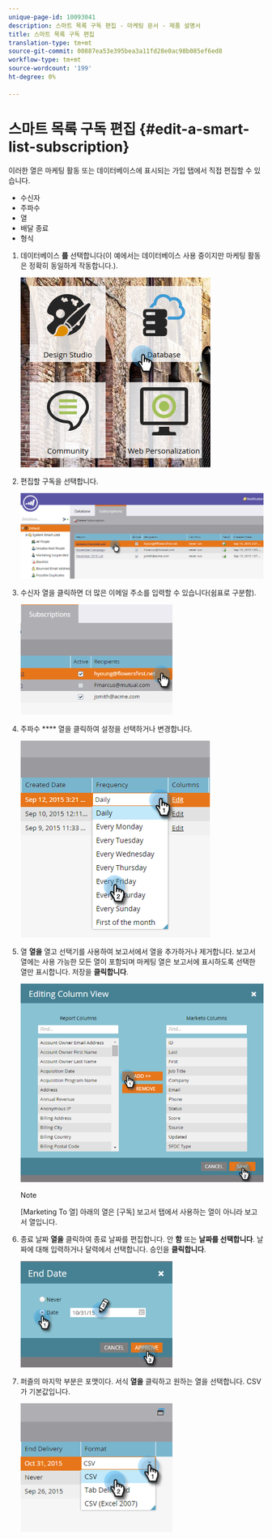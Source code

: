 ```yaml
---
unique-page-id: 10093041
description: 스마트 목록 구독 편집 - 마케팅 문서 - 제품 설명서
title: 스마트 목록 구독 편집
translation-type: tm+mt
source-git-commit: 00887ea53e395bea3a11fd28e0ac98b085ef6ed8
workflow-type: tm+mt
source-wordcount: '199'
ht-degree: 0%

---
```



# 스마트 목록 구독 편집 {#edit-a-smart-list-subscription}

이러한 열은 마케팅 활동 또는 데이터베이스에 표시되는 가입 탭에서 직접 편집할 수 있습니다.

* 수신자
* 주파수
* 열
* 배달 종료
* 형식

1. 데이터베이스 **를** 선택합니다(이 예에서는 데이터베이스 사용 중이지만 마케팅 활동은 정확히 동일하게 작동합니다.).

   ![](assets/db-1.png)

1. 편집할 구독을 선택합니다.

   ![](assets/two.png)

1. 수신자 열을 클릭하면 더 많은 이메일 주소를 입력할 수 있습니다(쉼표로 구분함).

   ![](assets/image2015-9-14-13-3a44-3a14.png)

1. 주파수 **** 열을 클릭하여 설정을 선택하거나 변경합니다.

   ![](assets/image2015-9-14-10-3a30-3a37.png)

1. 열 **열을** 열고 선택기를 사용하여 보고서에서 열을 추가하거나 제거합니다. 보고서 열에는 사용 가능한 모든 열이 포함되며 마케팅 열은 보고서에 표시하도록 선택한 열만 표시합니다. 저장을 **클릭합니다**.

   ![](assets/image2015-9-14-10-3a59-3a6.png)

   >[!NOTE]
   >
   >[Marketing To 열] 아래의 열은 [구독] 보고서 탭에서 사용하는 열이 아니라 보고서 열입니다.

1. 종료 날짜 **열을** 클릭하여 종료 날짜를 편집합니다. 안 **함** 또는 **날짜를 선택합니다**. 날짜에 대해 입력하거나 달력에서 선택합니다. 승인을 **클릭합니다**.

   ![](assets/image2015-9-14-11-3a6-3a38.png)

1. 퍼즐의 마지막 부분은 포맷이다. 서식 **열을** 클릭하고 원하는 열을 선택합니다. CSV가 기본값입니다.

   ![](assets/image2015-9-14-11-3a11-3a41.png)


